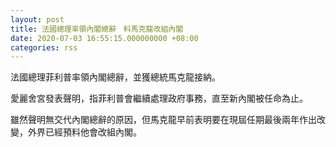 ```yaml
---
layout: post
title: 法國總理率領內閣總辭　料馬克龍改組內閣
date: 2020-07-03 16:55:15.000000000 +08:00
categories: rss
---
```


法國總理菲利普率領內閣總辭，並獲總統馬克龍接納。

愛麗舍宮發表聲明，指菲利普會繼續處理政府事務，直至新內閣被任命為止。

雖然聲明無交代內閣總辭的原因，但馬克龍早前表明要在現屆任期最後兩年作出改變，外界已經預料他會改組內閣。
